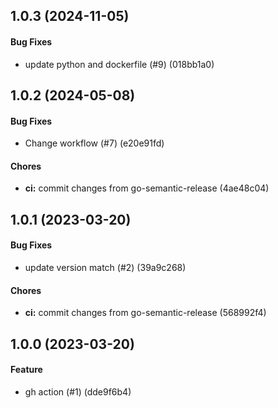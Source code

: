 ## 1.0.3 (2024-11-05)

#### Bug Fixes

* update python and dockerfile (#9) (018bb1a0)


## 1.0.2 (2024-05-08)

#### Bug Fixes

* Change workflow (#7) (e20e91fd)

#### Chores

* **ci:** commit changes from go-semantic-release (4ae48c04)



## 1.0.1 (2023-03-20)

#### Bug Fixes

* update version match (#2) (39a9c268)

#### Chores

* **ci:** commit changes from go-semantic-release (568992f4)


## 1.0.0 (2023-03-20)

#### Feature

* gh action (#1) (dde9f6b4)

